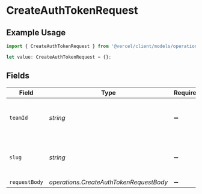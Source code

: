 # CreateAuthTokenRequest

## Example Usage

```typescript
import { CreateAuthTokenRequest } from '@vercel/client/models/operations';

let value: CreateAuthTokenRequest = {};
```

## Fields

| Field         | Type                                    | Required           | Description                                              |
| ------------- | --------------------------------------- | ------------------ | -------------------------------------------------------- |
| `teamId`      | _string_                                | :heavy_minus_sign: | The Team identifier to perform the request on behalf of. |
| `slug`        | _string_                                | :heavy_minus_sign: | The Team slug to perform the request on behalf of.       |
| `requestBody` | _operations.CreateAuthTokenRequestBody_ | :heavy_minus_sign: | N/A                                                      |
